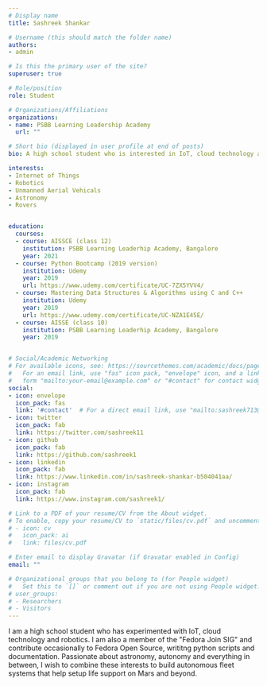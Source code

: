 ```yaml
---
# Display name
title: Sashreek Shankar

# Username (this should match the folder name)
authors:
- admin

# Is this the primary user of the site?
superuser: true

# Role/position
role: Student

# Organizations/Affiliations
organizations:
- name: PSBB Learning Leadership Academy
  url: ""

# Short bio (displayed in user profile at end of posts)
bio: A high school student who is interested in IoT, cloud technology and robotics.

interests:
- Internet of Things
- Robotics
- Unmanned Aerial Vehicals
- Astronomy
- Rovers


education:
  courses:
  - course: AISSCE (class 12)
    institution: PSBB Learning Leaderhip Academy, Bangalore
    year: 2021
  - course: Python Bootcamp (2019 version)
    institution: Udemy
    year: 2019
    url: https://www.udemy.com/certificate/UC-7ZX5YVV4/
  - course: Mastering Data Structures & Algorithms using C and C++
    institution: Udemy
    year: 2019
    url: https://www.udemy.com/certificate/UC-NZA1E45E/
  - course: AISSE (class 10)
    institution: PSBB Learning Leaderhip Academy, Bangalore
    year: 2019


# Social/Academic Networking
# For available icons, see: https://sourcethemes.com/academic/docs/page-builder/#icons
#   For an email link, use "fas" icon pack, "envelope" icon, and a link in the
#   form "mailto:your-email@example.com" or "#contact" for contact widget.
social:
- icon: envelope
  icon_pack: fas
  link: '#contact'  # For a direct email link, use "mailto:sashreek713@gmail.com".
- icon: twitter
  icon_pack: fab
  link: https://twitter.com/sashreek11
- icon: github
  icon_pack: fab
  link: https://github.com/sashreek1
- icon: linkedin
  icon_pack: fab
  link: https://www.linkedin.com/in/sashreek-shankar-b504041aa/
- icon: instagram
  icon_pack: fab
  link: https://www.instagram.com/sashreek1/

# Link to a PDF of your resume/CV from the About widget.
# To enable, copy your resume/CV to `static/files/cv.pdf` and uncomment the lines below.
# - icon: cv
#   icon_pack: ai
#   link: files/cv.pdf

# Enter email to display Gravatar (if Gravatar enabled in Config)
email: ""

# Organizational groups that you belong to (for People widget)
#   Set this to `[]` or comment out if you are not using People widget.
# user_groups:
# - Researchers
# - Visitors
---
```


I am a high school student who has experimented with IoT, cloud technology and robotics. I am also a member of the "Fedora Join SIG" and contribute occasionally to Fedora Open Source, writitng python scripts and documentation. Passionate about astronomy, autonomy and everything in between, I wish to combine these interests to build autonomous fleet systems that help setup life support on Mars and beyond.
